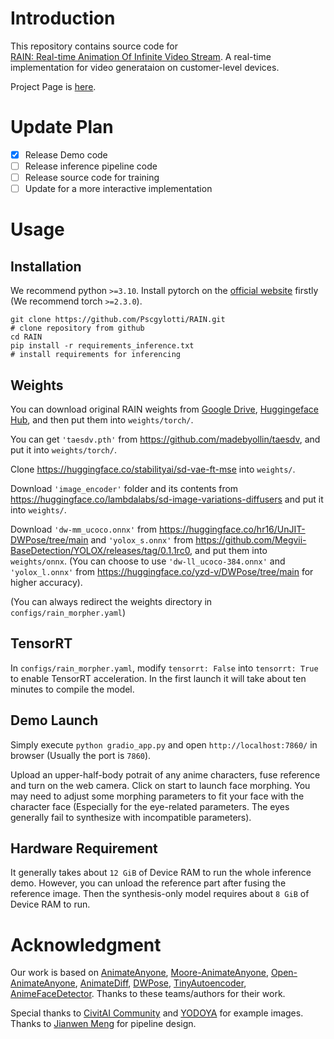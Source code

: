 # Introduction
This repository contains source code for [	
RAIN: Real-time Animation Of Infinite Video Stream](https://arxiv.org/abs/2412.19489). A real-time implementation for video generataion on customer-level devices.

Project Page is [here](https://pscgylotti.github.io/pages/RAIN).

# Update Plan
- [x] Release Demo code
- [ ] Release inference pipeline code
- [ ] Release source code for training
- [ ] Update for a more interactive implementation

# Usage
## Installation
We recommend python `>=3.10`. Install pytorch on the [official website](https://pytorch.org/) firstly (We recommend torch `>=2.3.0`).
```
git clone https://github.com/Pscgylotti/RAIN.git
# clone repository from github
cd RAIN
pip install -r requirements_inference.txt  
# install requirements for inferencing
```

## Weights
You can download original RAIN weights from [Google Drive](https://drive.google.com/drive/folders/1xm8kdjWKgc1xbou63U7OhgSzqxzNUCsQ?usp=drive_link), [Huggingeface Hub](https://huggingface.co/Pscgylotti/RAIN-v0.1/tree/main), and then put them into `weights/torch/`.

You can get `'taesdv.pth'` from https://github.com/madebyollin/taesdv, and put it into `weights/torch/`.

Clone https://huggingface.co/stabilityai/sd-vae-ft-mse into `weights/`.

Download `'image_encoder'` folder and its contents from https://huggingface.co/lambdalabs/sd-image-variations-diffusers and put it into `weights/`.

Download `'dw-mm_ucoco.onnx'` from https://huggingface.co/hr16/UnJIT-DWPose/tree/main and `'yolox_s.onnx'` from https://github.com/Megvii-BaseDetection/YOLOX/releases/tag/0.1.1rc0, and put them into `weights/onnx`. (You can choose to use `'dw-ll_ucoco-384.onnx'` and `'yolox_l.onnx'` from https://huggingface.co/yzd-v/DWPose/tree/main for higher accuracy).

(You can always redirect the weights directory in `configs/rain_morpher.yaml`)

## TensorRT 
In `configs/rain_morpher.yaml`, modify `tensorrt: False` into `tensorrt: True` to enable TensorRT acceleration. In the first launch it will take about ten minutes to compile the model.

## Demo Launch
Simply execute `python gradio_app.py` and open `http://localhost:7860/` in browser (Usually the port is `7860`).

Upload an upper-half-body potrait of any anime characters, fuse reference and turn on the web camera. Click on start to launch face morphing. You may need to adjust some morphing parameters to fit your face with the character face (Especially for the eye-related parameters. The eyes generally fail to synthesize with incompatible parameters). 

## Hardware Requirement
It generally takes about `12 GiB` of Device RAM to run the whole inference demo. However, you can unload the reference part after fusing the reference image. Then the synthesis-only model requires about `8 GiB` of Device RAM to run.

# Acknowledgment

Our work is based on [AnimateAnyone](https://github.com/MooreThreads/Moore-AnimateAnyone/blob/master), [Moore-AnimateAnyone](https://github.com/MooreThreads/Moore-AnimateAnyone), [Open-AnimateAnyone](https://github.com/guoqincode/Open-AnimateAnyone), [AnimateDiff](https://github.com/guoyww/AnimateDiff), [DWPose](https://github.com/IDEA-Research/DWPose), [TinyAutoencoder](https://github.com/madebyollin/taesdv), [AnimeFaceDetector](https://github.com/hysts/anime-face-detector). Thanks to these teams/authors for their work.

Special thanks to [CivitAI Community](https://civit.ai) and [YODOYA](https://www.pixiv.net/users/101922785) for example images. Thanks to [Jianwen Meng](mailto:jwmeng@mail.ustc.edu.cn) for pipeline design.